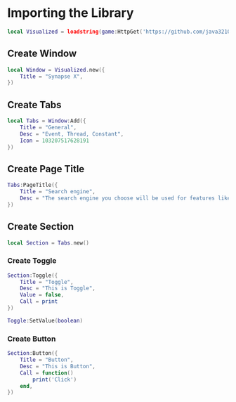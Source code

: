 # Importing the Library
```lua
local Visualized = loadstring(game:HttpGet('https://github.com/java3210/Visualized/blob/main/main/dowload.lua?raw=true', true))()
```
## Create Window
```lua
local Window = Visualized.new({
	Title = "Synapse X",
})
```

## Create Tabs
```lua
local Tabs = Window:Add({
	Title = "General",
	Desc = "Event, Thread, Constant",
	Icon = 103207517628191
})
```

## Create Page Title
```lua
Tabs:PageTitle({
	Title = "Search engine",
	Desc = "The search engine you choose will be used for features like searching from the address bar and from images on web pages. Learn more"
})
```

## Create Section
```lua
local Section = Tabs.new()
```

### Create Toggle
```lua
Section:Toggle({
	Title = "Toggle",
	Desc = "This is Toggle",
	Value = false,
	Call = print
})

Toggle:SetValue(boolean)
```

### Create Button
```lua
Section:Button({
	Title = "Button",
	Desc = "This is Button",
	Call = function()
		print('Click')
	end,
})
```
